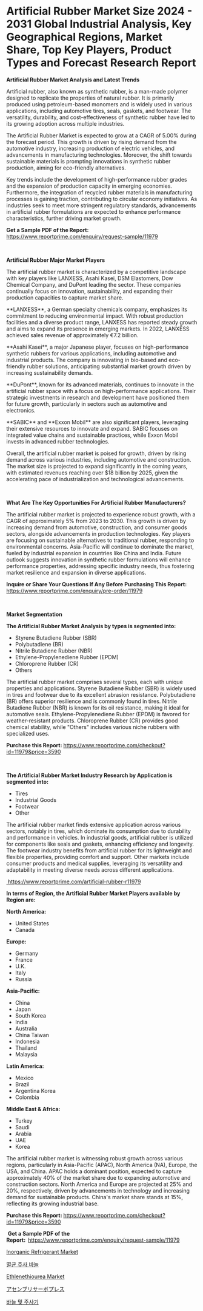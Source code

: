 <p><h1>Artificial Rubber Market Size 2024 - 2031 Global Industrial Analysis, Key Geographical Regions, Market Share, Top Key Players, Product Types and Forecast Research Report</h1></p><p><strong>Artificial Rubber Market Analysis and Latest Trends</strong></p>
<p><p>Artificial rubber, also known as synthetic rubber, is a man-made polymer designed to replicate the properties of natural rubber. It is primarily produced using petroleum-based monomers and is widely used in various applications, including automotive tires, seals, gaskets, and footwear. The versatility, durability, and cost-effectiveness of synthetic rubber have led to its growing adoption across multiple industries.</p><p>The Artificial Rubber Market is expected to grow at a CAGR of 5.00% during the forecast period. This growth is driven by rising demand from the automotive industry, increasing production of electric vehicles, and advancements in manufacturing technologies. Moreover, the shift towards sustainable materials is prompting innovations in synthetic rubber production, aiming for eco-friendly alternatives. </p><p>Key trends include the development of high-performance rubber grades and the expansion of production capacity in emerging economies. Furthermore, the integration of recycled rubber materials in manufacturing processes is gaining traction, contributing to circular economy initiatives. As industries seek to meet more stringent regulatory standards, advancements in artificial rubber formulations are expected to enhance performance characteristics, further driving market growth.</p></p>
<p><strong>Get a Sample PDF of the Report:&nbsp;</strong> <a href="https://www.reportprime.com/enquiry/request-sample/11979">https://www.reportprime.com/enquiry/request-sample/11979</a></p>
<p>&nbsp;</p>
<p><strong>Artificial Rubber Major Market Players</strong></p>
<p><p>The artificial rubber market is characterized by a competitive landscape with key players like LANXESS, Asahi Kasei, DSM Elastomers, Dow Chemical Company, and DuPont leading the sector. These companies continually focus on innovation, sustainability, and expanding their production capacities to capture market share.</p><p>**LANXESS**, a German specialty chemicals company, emphasizes its commitment to reducing environmental impact. With robust production facilities and a diverse product range, LANXESS has reported steady growth and aims to expand its presence in emerging markets. In 2022, LANXESS achieved sales revenue of approximately €7.2 billion.</p><p>**Asahi Kasei**, a major Japanese player, focuses on high-performance synthetic rubbers for various applications, including automotive and industrial products. The company is innovating in bio-based and eco-friendly rubber solutions, anticipating substantial market growth driven by increasing sustainability demands.</p><p>**DuPont**, known for its advanced materials, continues to innovate in the artificial rubber space with a focus on high-performance applications. Their strategic investments in research and development have positioned them for future growth, particularly in sectors such as automotive and electronics.</p><p>**SABIC** and **Exxon Mobil** are also significant players, leveraging their extensive resources to innovate and expand. SABIC focuses on integrated value chains and sustainable practices, while Exxon Mobil invests in advanced rubber technologies.</p><p>Overall, the artificial rubber market is poised for growth, driven by rising demand across various industries, including automotive and construction. The market size is projected to expand significantly in the coming years, with estimated revenues reaching over $18 billion by 2025, given the accelerating pace of industrialization and technological advancements.</p></p>
<p>&nbsp;</p>
<p><strong>What Are The Key Opportunities For Artificial Rubber Manufacturers?</strong></p>
<p><p>The artificial rubber market is projected to experience robust growth, with a CAGR of approximately 5% from 2023 to 2030. This growth is driven by increasing demand from automotive, construction, and consumer goods sectors, alongside advancements in production technologies. Key players are focusing on sustainable alternatives to traditional rubber, responding to environmental concerns. Asia-Pacific will continue to dominate the market, fueled by industrial expansion in countries like China and India. Future outlook suggests innovation in synthetic rubber formulations will enhance performance properties, addressing specific industry needs, thus fostering market resilience and expansion in diverse applications.</p></p>
<p><strong>Inquire or Share Your Questions If Any Before Purchasing This Report:</strong> <a href="https://www.reportprime.com/enquiry/pre-order/11979">https://www.reportprime.com/enquiry/pre-order/11979</a></p>
<p>&nbsp;</p>
<p><strong>Market Segmentation</strong></p>
<p><strong>The Artificial Rubber Market Analysis by types is segmented into:</strong></p>
<p><ul><li>Styrene Butadiene Rubber (SBR)</li><li>Polybutadiene (BR)</li><li>Nitrile Butadiene Rubber (NBR)</li><li>Ethylene-Propylenediene Rubber (EPDM)</li><li>Chloroprene Rubber (CR)</li><li>Others</li></ul></p>
<p><p>The artificial rubber market comprises several types, each with unique properties and applications. Styrene Butadiene Rubber (SBR) is widely used in tires and footwear due to its excellent abrasion resistance. Polybutadiene (BR) offers superior resilience and is commonly found in tires. Nitrile Butadiene Rubber (NBR) is known for its oil resistance, making it ideal for automotive seals. Ethylene-Propylenediene Rubber (EPDM) is favored for weather-resistant products. Chloroprene Rubber (CR) provides good chemical stability, while "Others" includes various niche rubbers with specialized uses.</p></p>
<p><strong>Purchase this Report:&nbsp;</strong><a href="https://www.reportprime.com/checkout?id=11979&price=3590">https://www.reportprime.com/checkout?id=11979&price=3590</a></p>
<p>&nbsp;</p>
<p><strong>The Artificial Rubber Market Industry Research by Application is segmented into:</strong></p>
<p><ul><li>Tires</li><li>Industrial Goods</li><li>Footwear</li><li>Other</li></ul></p>
<p><p>The artificial rubber market finds extensive application across various sectors, notably in tires, which dominate its consumption due to durability and performance in vehicles. In industrial goods, artificial rubber is utilized for components like seals and gaskets, enhancing efficiency and longevity. The footwear industry benefits from artificial rubber for its lightweight and flexible properties, providing comfort and support. Other markets include consumer products and medical supplies, leveraging its versatility and adaptability in meeting diverse needs across different applications.</p></p>
<p><a href="https://www.reportprime.com/artificial-rubber-r11979">&nbsp;https://www.reportprime.com/artificial-rubber-r11979</a></p>
<p><strong>In terms of Region, the Artificial Rubber Market Players available by Region are:</strong></p>
<p>
    <p> <strong> North America: </strong>
        <ul>
            <li>United States</li>
            <li>Canada</li>
        </ul>
        </p> 
    <p> <strong> Europe: </strong>
        <ul>
            <li>Germany</li>
            <li>France</li>
            <li>U.K.</li>
            <li>Italy</li>
            <li>Russia</li>
        </ul>
        </p> 
    <p> <strong> Asia-Pacific: </strong>
        <ul>
            <li>China</li>
            <li>Japan</li>
            <li>South Korea</li>
            <li>India</li>
            <li>Australia</li>
            <li>China Taiwan</li>
            <li>Indonesia</li>
            <li>Thailand</li>
            <li>Malaysia</li>
        </ul>
        </p> 
    <p> <strong> Latin America: </strong>
        <ul>
            <li>Mexico</li>
            <li>Brazil</li>
            <li>Argentina Korea</li>
            <li>Colombia</li>
        </ul>
        </p> 
    <p> <strong> Middle East & Africa: </strong>
        <ul>
            <li>Turkey</li>
            <li>Saudi</li>
            <li>Arabia</li>
            <li>UAE</li>
            <li>Korea</li>
        </ul>
    </p>
    </p>
<p><p>The artificial rubber market is witnessing robust growth across various regions, particularly in Asia-Pacific (APAC), North America (NA), Europe, the USA, and China. APAC holds a dominant position, expected to capture approximately 40% of the market share due to expanding automotive and construction sectors. North America and Europe are projected at 25% and 20%, respectively, driven by advancements in technology and increasing demand for sustainable products. China's market share stands at 15%, reflecting its growing industrial base.</p></p>
<p><strong>Purchase this Report: </strong><a href="https://www.reportprime.com/checkout?id=11979&price=3590">https://www.reportprime.com/checkout?id=11979&price=3590</a></p>
<p>&nbsp;<strong>Get a Sample PDF of the Report:&nbsp;&nbsp;</strong><a href="https://www.reportprime.com/enquiry/request-sample/11979">https://www.reportprime.com/enquiry/request-sample/11979</a></p>
<p><strong></strong></p>
<p><p><a href="https://github.com/mabutironaldo/Market-Research-Report-List-6/blob/main/inorganic-refrigerant-market.md">Inorganic Refrigerant Market</a></p><p><a href="https://medium.com/@artyompoq5m4/%EC%97%AC%EA%B3%BC-%EC%A3%BC%EC%82%AC-%EB%B0%94%EB%8A%98-%EC%82%B0%EC%97%85-%EC%A0%84%EB%A7%9D-%EC%8B%9C%EC%9E%A5-%EB%B3%80%ED%99%94-%EB%B0%8F-%EC%A0%84%EB%9E%B5%EC%A0%81-%ED%95%84%EC%9A%94-2024-2031-bc5d59707a3b">멸균 주사 바늘</a></p><p><a href="https://issuu.com/reportprime-2/docs/ethlenethiourea-market-size-2030.pp_24c213ab23507c">Ethlenethiourea Market</a></p><p><a href="https://medium.com/@skylarreilly36/%E6%88%A6%E7%95%A5%E7%9A%84%E3%83%AD%E3%83%BC%E3%83%89%E3%83%9E%E3%83%83%E3%83%97-%E3%82%B0%E3%83%AD%E3%83%BC%E3%83%90%E3%83%AB%E3%82%A2%E3%82%BB%E3%83%B3%E3%83%96%E3%83%AA%E3%82%B5%E3%83%BC%E3%83%9C%E3%83%97%E3%83%AC%E3%82%B9%E5%B8%82%E5%A0%B4%E3%81%AE%E6%B4%9E%E5%AF%9F%E3%81%A8%E6%A9%9F%E4%BC%9A-2024%E5%B9%B4-2031%E5%B9%B4-4ea994baf4e1">アセンブリサーボプレス</a></p><p><a href="https://medium.com/@artyompoq5m4/%EC%A3%BC%EC%82%AC%EA%B8%B0-%EB%B0%8F-%EC%A3%BC%EC%82%AC%EB%B0%94%EB%8A%98-%EC%8B%9C%EC%9E%A5-%EA%B8%80%EB%A1%9C%EB%B2%8C-%EC%8B%9C%EC%9E%A5-%ED%86%B5%EC%B0%B0%EB%A0%A5-%EB%B0%8F-%EC%A7%80%EC%97%AD-%EB%B6%84%EC%84%9D-2024-2031-78ce1a6270b8">바늘 및 주사기</a></p></p>